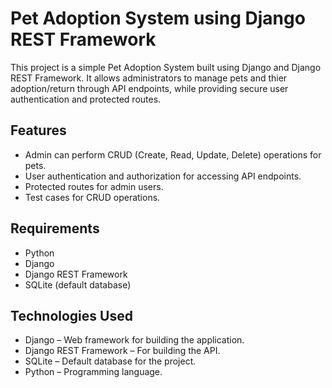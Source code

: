 # Pet Adoption System using Django REST Framework

This project is a simple Pet Adoption System built using Django and Django REST Framework. It allows administrators to manage pets and thier adoption/return through API endpoints, while providing secure user authentication and protected routes.

## Features

- Admin can perform CRUD (Create, Read, Update, Delete) operations for pets.
- User authentication and authorization for accessing API endpoints.
- Protected routes for admin users.
- Test cases for CRUD operations.

## Requirements

- Python 
- Django 
- Django REST Framework
- SQLite (default database)

## Technologies Used
- Django – Web framework for building the application.
- Django REST Framework – For building the API.
- SQLite – Default database for the project.
- Python – Programming language.
